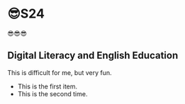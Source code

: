 # 😎S24
😎😎😎
## Digital Literacy and English Education
This is difficult for me, but very fun.
+ This is the first item.
+ This is the second time.
